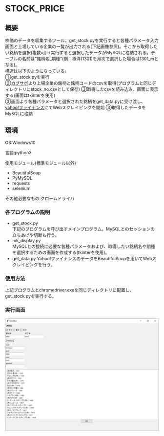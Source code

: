 # STOCK_PRICE

## 概要
株価のデータを収集するツール。get_stock.pyを実行すると各種パラメータ入力画面と上場している企業の一覧が出力される(下記画像参照)。そこから取得したい銘柄を選択(複数可)→実行すると選択したデータがMySQLに格納される。テーブルの名前は"銘柄名_期種"(例：極洋(1301)を月次で選択した場合は1301_mとなる)。  
構造は以下のようになっている。  
①get_stock.pyを実行  
②[カブサポ](URL "http://kabusapo.com")より上場企業の銘柄と銘柄コードのcsvを取得(プログラムと同じディレクトリにstock_no.csvとして保存)  
③取得したcsvを読み込み、画面に表示する(画面はtkinterを使用)  
③画面より各種パラメータと選択された銘柄をget_data.pyに受け渡し、[yahoo!ファイナンス](URL "https://finance.yahoo.co.jp/")にてWebスクレイピングを開始  
③取得したデータをMySQLに格納  

## 環境
OS:Windows10

言語:python3

使用モジュール(標準モジュール以外)
* BeautifulSoup
* PyMySQL
* requests
* selenium  

その他必要なもの:クロームドライバ

### 各プログラムの説明
* get_stock.py  
  下記のプログラムを呼び出すメインプログラム。MySQLとのセッションの立ちあげや切断も行う。
* mk_display.py  
  MySQLとの接続に必要な各種パラメータおよび、取得したい銘柄名や期種を選択するための画面を作成する(tkinterを使用)。
* get_data.py
Yahoo!ファイナンスのデータをBeautifulSoupを用いてWebスクレイピングを行う。

### 使用方法
上記プログラムとchromedriver.exeを同じディレクトリに配置し、get_stock.pyを実行する。

### 実行画面
![実行画面](https://github.com/jiromaru/stock_price/blob/images/stock_images.png)
